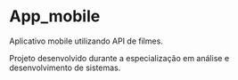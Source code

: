 # App_mobile
Aplicativo mobile utilizando API de filmes.

Projeto desenvolvido durante a especialização em análise e desenvolvimento de sistemas. 
